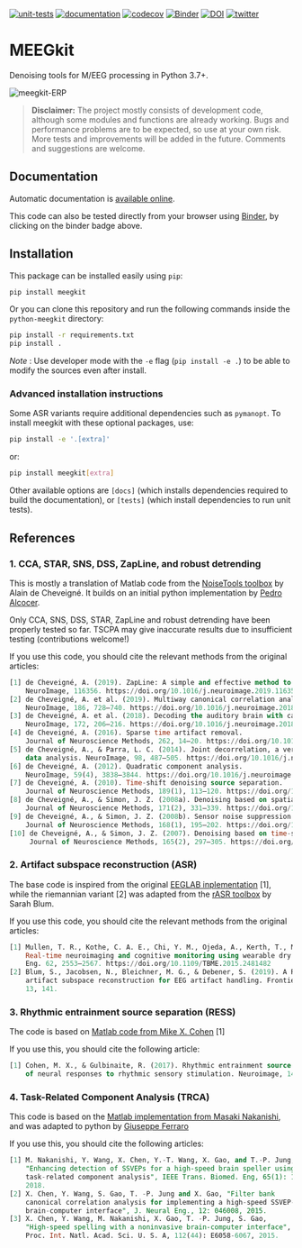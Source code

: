[![unit-tests](https://github.com/nbara/python-meegkit/workflows/unit-tests/badge.svg?style=flat)](https://github.com/nbara/python-meegkit/actions?workflow=unit-tests)
[![documentation](https://img.shields.io/travis/nbara/python-meegkit.svg?label=documentation&logo=travis)](https://www.travis-ci.com/github/nbara/python-meegkit)
[![codecov](https://codecov.io/gh/nbara/python-meegkit/branch/master/graph/badge.svg)](https://codecov.io/gh/nbara/python-meegkit)
[![Binder](https://mybinder.org/badge_logo.svg)](https://mybinder.org/v2/gh/nbara/python-meegkit/master)
[![DOI](https://zenodo.org/badge/117451752.svg)](https://zenodo.org/badge/latestdoi/117451752)
[![twitter](https://img.shields.io/twitter/follow/lebababa?label=Twitter&style=flat&logo=Twitter)](https://twitter.com/intent/follow?screen_name=lebababa)

# MEEGkit

Denoising tools for M/EEG processing in Python 3.7+.

![meegkit-ERP](https://user-images.githubusercontent.com/10333715/176754293-eaa35071-94f8-40dd-a487-9f8103c92571.png)

> **Disclaimer:** The project mostly consists of development code, although some modules and functions are already working. Bugs and performance problems are to be expected, so use at your own risk. More tests and improvements will be added in the future. Comments and suggestions are welcome.

## Documentation

Automatic documentation is [available online](https://nbara.github.io/python-meegkit/).

This code can also be tested directly from your browser using [Binder](https://mybinder.org), by clicking on the binder badge above.

## Installation

This package can be installed easily using `pip`:

```bash
pip install meegkit
```

Or you can clone this repository and run the following commands inside the `python-meegkit` directory:

```bash
pip install -r requirements.txt
pip install .
```

*Note* : Use developer mode with the `-e` flag (`pip install -e .`) to be able to modify the sources even after install.

### Advanced installation instructions

Some ASR variants require additional dependencies such as `pymanopt`. To install meegkit with these optional packages, use:

```bash
pip install -e '.[extra]'
```

or:

```bash
pip install meegkit[extra]
```

Other available options are `[docs]` (which installs dependencies required to build the documentation), or `[tests]` (which install dependencies to run unit tests).

## References

### 1. CCA, STAR, SNS, DSS, ZapLine, and robust detrending

This is mostly a translation of Matlab code from the [NoiseTools toolbox](http://audition.ens.fr/adc/NoiseTools/) by Alain de Cheveigné. It builds on an initial python implementation by [Pedro Alcocer](https://github.com/pealco).

Only CCA, SNS, DSS, STAR, ZapLine and robust detrending have been properly tested so far. TSCPA may give inaccurate results due to insufficient testing (contributions welcome!)

If you use this code, you should cite the relevant methods from the original articles:

```sql
[1] de Cheveigné, A. (2019). ZapLine: A simple and effective method to remove power line artifacts.
    NeuroImage, 116356. https://doi.org/10.1016/j.neuroimage.2019.116356
[2] de Cheveigné, A. et al. (2019). Multiway canonical correlation analysis of brain data.
    NeuroImage, 186, 728–740. https://doi.org/10.1016/j.neuroimage.2018.11.026
[3] de Cheveigné, A. et al. (2018). Decoding the auditory brain with canonical component analysis.
    NeuroImage, 172, 206–216. https://doi.org/10.1016/j.neuroimage.2018.01.033
[4] de Cheveigné, A. (2016). Sparse time artifact removal.
    Journal of Neuroscience Methods, 262, 14–20. https://doi.org/10.1016/j.jneumeth.2016.01.005
[5] de Cheveigné, A., & Parra, L. C. (2014). Joint decorrelation, a versatile tool for multichannel
    data analysis. NeuroImage, 98, 487–505. https://doi.org/10.1016/j.neuroimage.2014.05.068
[6] de Cheveigné, A. (2012). Quadratic component analysis.
    NeuroImage, 59(4), 3838–3844. https://doi.org/10.1016/j.neuroimage.2011.10.084
[7] de Cheveigné, A. (2010). Time-shift denoising source separation.
    Journal of Neuroscience Methods, 189(1), 113–120. https://doi.org/10.1016/j.jneumeth.2010.03.002
[8] de Cheveigné, A., & Simon, J. Z. (2008a). Denoising based on spatial filtering.
    Journal of Neuroscience Methods, 171(2), 331–339. https://doi.org/10.1016/j.jneumeth.2008.03.015
[9] de Cheveigné, A., & Simon, J. Z. (2008b). Sensor noise suppression.
    Journal of Neuroscience Methods, 168(1), 195–202. https://doi.org/10.1016/j.jneumeth.2007.09.012
[10] de Cheveigné, A., & Simon, J. Z. (2007). Denoising based on time-shift PCA.
     Journal of Neuroscience Methods, 165(2), 297–305. https://doi.org/10.1016/j.jneumeth.2007.06.003

```

### 2. Artifact subspace reconstruction (ASR)

The base code is inspired from the original [EEGLAB inplementation](https://github.com/sccn/clean_rawdata) [1], while the riemannian variant [2] was adapted from the [rASR toolbox](https://github.com/s4rify/rASRMatlab) by Sarah Blum.

If you use this code, you should cite the relevant methods from the original articles:

```sql
[1] Mullen, T. R., Kothe, C. A. E., Chi, Y. M., Ojeda, A., Kerth, T., Makeig, S., et al. (2015).
    Real-time neuroimaging and cognitive monitoring using wearable dry EEG. IEEE Trans. Bio-Med.
    Eng. 62, 2553–2567. https://doi.org/10.1109/TBME.2015.2481482
[2] Blum, S., Jacobsen, N., Bleichner, M. G., & Debener, S. (2019). A Riemannian modification of
    artifact subspace reconstruction for EEG artifact handling. Frontiers in human neuroscience,
    13, 141.
```

### 3. Rhythmic entrainment source separation (RESS)

The code is based on [Matlab code from Mike X. Cohen](https://mikexcohen.com/data/) [1]

If you use this, you should cite the following article:

```sql
[1] Cohen, M. X., & Gulbinaite, R. (2017). Rhythmic entrainment source separation: Optimizing analyses
    of neural responses to rhythmic sensory stimulation. Neuroimage, 147, 43-56.
```

### 4. Task-Related Component Analysis (TRCA)

This code is based on the [Matlab implementation from Masaki Nakanishi](https://github.com/mnakanishi/TRCA-SSVEP), and was adapted to python by [Giuseppe Ferraro](mailto:giuseppe.ferraro@isae-supaero.fr)

If you use this, you should cite the following articles:

```sql
[1] M. Nakanishi, Y. Wang, X. Chen, Y.-T. Wang, X. Gao, and T.-P. Jung,
    "Enhancing detection of SSVEPs for a high-speed brain speller using
    task-related component analysis", IEEE Trans. Biomed. Eng, 65(1): 104-112,
    2018.
[2] X. Chen, Y. Wang, S. Gao, T. -P. Jung and X. Gao, "Filter bank
    canonical correlation analysis for implementing a high-speed SSVEP-based
    brain-computer interface", J. Neural Eng., 12: 046008, 2015.
[3] X. Chen, Y. Wang, M. Nakanishi, X. Gao, T. -P. Jung, S. Gao,
    "High-speed spelling with a noninvasive brain-computer interface",
    Proc. Int. Natl. Acad. Sci. U. S. A, 112(44): E6058-6067, 2015.
```
